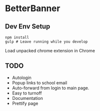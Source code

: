 # BetterBanner

## Dev Env Setup

```shell
npm install
gulp # Leave running while you develop
```

Load unpacked chrome extension in Chrome

## TODO
* Autologin
* Popup links to school email
* Auto-forward from login to main page.
* Easy to turnoff
* Documentation
* Prettify page
